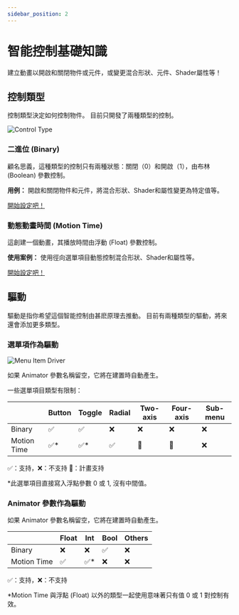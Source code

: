 ```yaml
---
sidebar_position: 2
---
```


# 智能控制基礎知識

建立動畫以開啟和關閉物件或元件，或變更混合形狀、元件、Shader屬性等！

## 控制類型

控制類型決定如何控制物件。 目前只開發了兩種類型的控制。

![Control Type](/img/smartcontrol-basics-ctrltype.PNG)

### 二進位 (Binary)

顧名思義，這種類型的控制只有兩種狀態：關閉（0）和開啟（1），由布林 (Boolean) 參數控制。

**用例：** 開啟和關閉物件和元件，將混合形狀、Shader和屬性變更為特定值等。

<a
    className="button button--success button--lg"
    target="_self"
    href="/docs/category/binary-control">
    開始設定吧！
</a>

### 動態動畫時間 (Motion Time)

這創建一個動畫，其播放時間由浮動 (Float) 參數控制。

**使用案例：** 使用徑向選單項目動態控制混合形狀、Shader和屬性等。

<a
    className="button button--success button--lg"
    target="_self"
    href="/docs/category/motion-time-control">
    開始設定吧！
</a>

## 驅動

驅動是指你希望這個智能控制由甚麽原理去推動。 目前有兩種類型的驅動，將來還會添加更多類型。

### 選單項作為驅動

![Menu Item Driver](/img/smartcontrol-basics-driver-menuitem.PNG)

如果 Animator 參數名稱留空，它將在建置時自動產生。

一些選單項目類型有限制：

|             | Button | Toggle | Radial | Two-axis | Four-axis | Sub-menu |
|-------------|--------|--------|--------|----------|-----------|----------|
| Binary      | ✅     | ✅    | ❌     | ❌      | ❌        | ❌      | 
| Motion Time | ✅*    | ✅*   | ✅     | 🚧      | 🚧        | ❌      | 

✅：支持，❌：不支持 🚧：計畫支持

*此選單項目直接寫入浮點參數 0 或 1, 沒有中間值。

### Animator 參數作為驅動

如果 Animator 參數名稱留空，它將在建置時自動產生。

|             | Float  | Int    | Bool   | Others   |
|-------------|--------|--------|--------|----------|
| Binary      | ❌     | ❌    | ✅     | ❌      |
| Motion Time | ✅     | ✅*   | ❌     | ❌      |

✅：支持，❌：不支持

*Motion Time 與浮點 (Float) 以外的類型一起使用意味著只有值 0 或 1 對控制有效。
